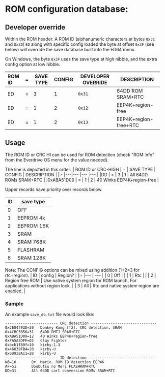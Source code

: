 # ROM configuration database:

## Developer override
Within the ROM header:
A ROM ID (alphanumeric characters at bytes `0x3C` and `0x3D`) `ED` along with specific config loaded the byte at offset `0x3F` (see below) will override the save database built into the ED64 menu.

On Windows, the byte `0x3F` uses the save type at high nibble, and the extra config option at low nibble.

| ROM ID | = | SAVE TYPE | CONFIG | DEVELOPER OVERRIDE | DESCRIPTION           |
|:-      |---|---        |---     |---                 |---                    |
|ED      | = | 3         | 1      | `0x31`             | 64DD ROM SRAM+RTC    |
|ED      | = | 1         | 2      | `0x12`             | EEP4K+region-free     |
|ED      | = | 1         | 2      | `0x13`             | EEP4K+region-free+RTC |


## Usage
The ROM ID or CRC HI can be used for ROM detection (check "ROM Info" from the Everdrive OS menu for the value needed).

The line is depicted in this order:
| ROM ID or CRC-HIGH | = | SAVE TYPE | CONFIG | DESCRIPTION                |
|:-                  |---|---        |---     |---                         |
|DD                  | = | 3         | 1      | All 64DD ROMs SRAM+RTC    |
|0xABA51D09          | = | 1         | 2      | 40 Winks EEP4K+region-free |


Upper records have priority over records below. 

| ID | save type  |
|:-  |---         |
| 0  | OFF        |
| 1  | EEPROM 4k  |
| 2  | EEPROM 16K |
| 3  | SRAM       |
| 4  | SRAM 768K  |
| 5  | FLASHRAM   |
| 6  | SRAM 128K  |


Note: The CONFIG options can be mixed using addition (1+2=3 for rtc+region).
| ID | config          | Region? |
|:-  |---              | ---     |
| 0  | Off             |         |
| 1  | Rtc             |         |
| 2  | Region free ROM | Use native system region for ROM launch. For applications without region lock. |
| 3  | All             | Rtc and native system region are enabled. |


### Sample
An example `save_db.txt` file would look like:
```
------------------------ CRC detection ------------------------------ 
0xCE84793D=30 	Donkey Kong [f2]. CRC detection. SRAM
0x4CBC3B56=31	64DD DMTJ SRAM+RTC
0xABA51D09=12	40 Winks EEP4K+region-free
0xFA5A3DFF=02	Clay Fighter
0xbcb1f89f=10	kirby-1.3
0x46039FB4=20	kirby-U
0x0D93BA11=20	kirby-U
------------------------ ID detection ------------------------------ 
N6=10		Dr. Mario. ROM ID detection EEP4K
AF=51		Doubutsu no Mori FLASHRAM+RTC
DD=31		All 64DD cart conversion ROMs SRAM+RTC
```
